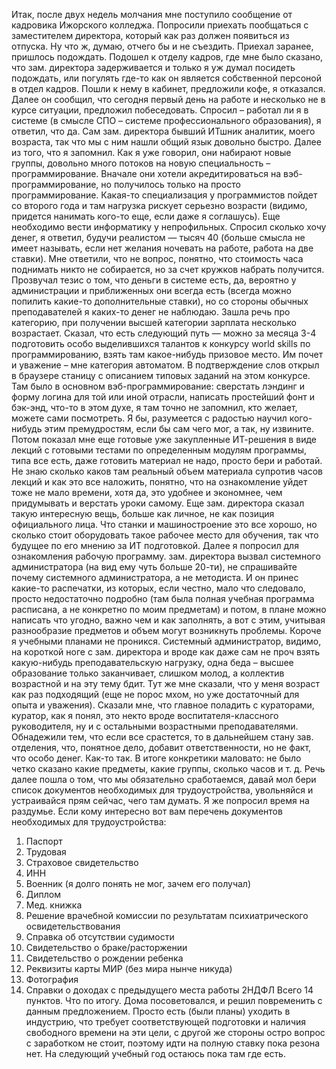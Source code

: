 Итак, после двух недель молчания мне поступило сообщение от кадровика Ижорского колледжа. Попросили приехать пообщаться с заместителем директора, который как раз должен появиться из отпуска. Ну что ж, думаю, отчего бы и не съездить.
Приехал заранее, пришлось подождать. Подошел к отделу кадров, где мне было сказано, что зам. директора задерживается и только я уж думал посидеть подождать, или погулять где-то как он является собственной персоной в отдел кадров. Пошли к нему в кабинет, предложили кофе, я отказался. Далее он сообщил, что сегодня первый день на работе и несколько не в курсе ситуации, предложил побеседовать. Спросил – работал ли я в системе (в смысле СПО – системе профессионального образования), я ответил, что да. Сам зам. директора бывший ИТшник аналитик, моего возраста, так что мы с ним нашли общий язык довольно быстро.
Далее из того, что я запомнил. Как я уже говорил, они набирают новые группы, довольно много потоков на новую специальность – программирование. Вначале они хотели акредитироваться на вэб-программирование, но получилось только на просто программирование. Какая-то специализация у программистов пойдет со второго года и там нагрузка рискует серьезно возрасти (видимо, придется нанимать кого-то еще, если даже я соглашусь). Еще необходимо вести информатику у непрофильных.
Спросил сколько хочу денег, я ответил, будучи реалистом — тысяч 40 (больше смысла не имеет называть, если нет желания ночевать на работе, работа на две ставки). Мне ответили, что не вопрос, понятно, что стоимость часа поднимать никто не собирается, но за счет кружков набрать получится. Прозвучал тезис о том, что деньги в системе есть, да, вероятно у администрации и приближенных они всегда есть (всегда можно попилить какие-то дополнительные ставки), но со стороны обычных преподавателей я каких-то денег не наблюдаю.
Зашла речь про категорию, при получении высшей категории зарплата несколько возрастает. Сказал, что есть следующий путь — можно за месяца 3-4 подготовить особо выделившихся талантов к конкурсу world skills по программированию, взять там какое-нибудь призовое место. Им почет и уважение – мне категория автоматом. В подтверждение слов открыл в браузере станицу с описанием типовых заданий на этом конкурсе. Там было в основном вэб-программирование: сверстать лэндинг и форму логина для той или иной отрасли, написать простейший фонт и бэк-энд, что-то в этом духе, я там точно не запомнил, кто желает, можете сами посмотреть.
Я бы, разумеется с радостью научил кого-нибудь этим премудростям, если бы сам чего мог, а так, ну извините. Потом показал мне еще готовые уже закупленные ИТ-решения в виде лекций с готовыми тестами по определенным модулям программы, типа все есть, даже готовить материал не надо, просто бери и работай. Не знаю сколько каков там реальный объем материала супротив часов лекций и как это все наложить, понятно, что на ознакомление уйдет тоже не мало времени, хотя да, это удобнее и экономнее, чем придумывать и верстать уроки самому.
Еще зам. директора сказал такую интересную вещь, больше как личное, не как позиция официального лица. Что станки и машиностроение это все хорошо, но сколько стоит оборудовать такое рабочее место для обучения, так что будущее по его мнению за ИТ подготовкой.
Далее я попросил для ознакомления рабочую программу. зам. директора вызвал системного администратора (на вид ему чуть больше 20-ти), не спрашивайте почему системного администратора, а не методиста. И он принес какие-то распечатки, из которых, если честно, мало что следовало, просто недостаточно подробно (там была полная учебная программа расписана, а не конкретно по моим предметам) и потом, в плане можно написать что угодно, важно чем и как заполнять, а вот с этим, учитывая разнообразие предметов и объем могут возникнуть проблемы. Короче я учебными планами не проникся.
Системный администратор, видимо, на короткой ноге с зам. директора и вроде как даже сам не проч взять какую-нибудь преподавательскую нагрузку, одна беда – высшее образование только заканчивает, слишком молод, а коллектив возрастной и на эту тему бдит. Тут же мне сказали, что у меня возраст как раз подходящий (еще не порос мхом, но уже достаточный для опыта и уважения). Сказали мне, что главное поладить с кураторами, куратор, как я понял, это некто вроде воспитателя-классного руководителя, ну и с остальными возрастными преподавателями. Обнадежили тем, что если все срастется, то в дальнейшем стану зав. отделения, что, понятное дело, добавит ответственности, но не факт, что особо денег. Как-то так. В итоге конкретики маловато: не было четко сказано какие предметы, какие группы, сколько часов и т. д.
Речь далее пошла о том, что мы обязательно сработаемся, давай мол бери список документов необходимых для трудоустройства, увольняйся и устраивайся прям сейчас, чего там думать. Я же попросил время на раздумье.
Если кому интересно вот вам перечень документов необходимых для трудоустройства:
1. Паспорт
2. Трудовая
3. Страховое свидетельство
4. ИНН
5. Военник (я долго понять не мог, зачем его получал)
6. Диплом
7. Мед. книжка
8. Решение врачебной комиссии по результатам психиатрического освидетельствования
9. Справка об отсутствии судимости
10. Свидетельство о браке/расторжении
11. Свидетельство о рождении ребенка
12. Реквизиты карты МИР (без мира нынче никуда)
13. Фотография
14. Справки о доходах с предыдущего места работы 2НДФЛ
Всего 14 пунктов.
Что по итогу. Дома посоветовался, и решил повременить с данным предложением. Просто есть (были планы) уходить в индустрию, что требует соответствующей подготовки и наличия свободного времени на эти цели, с другой же стороны остро вопрос с заработком не стоит, поэтому идти на полную ставку пока резона нет. На следующий учебный год остаюсь пока там где есть.